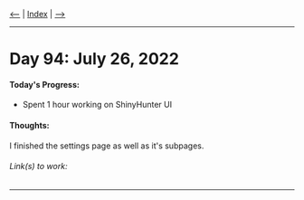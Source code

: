 [<--](../Days/Day93.md) | [Index](../README.md) | [-->](../Days/Day95.md)
____
# Day 94: July 26, 2022
#### Today's Progress:
- Spent 1 hour working on ShinyHunter UI

#### Thoughts:
I finished the settings page as well as it's subpages.

###### Link(s) to work:

___
